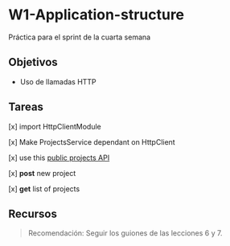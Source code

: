 # W1-Application-structure
Práctica para el sprint de la cuarta semana

## Objetivos

- Uso de llamadas HTTP

## Tareas

[x] import HttpClientModule

[x] Make ProjectsService dependant on HttpClient

[x] use this [public projects API]('https://api-base.herokuapp.com/api/pub/projects')

[x] **post** new project

[x] **get** list of projects

## Recursos

> Recomendación: Seguir los guiones de las lecciones 6 y 7.